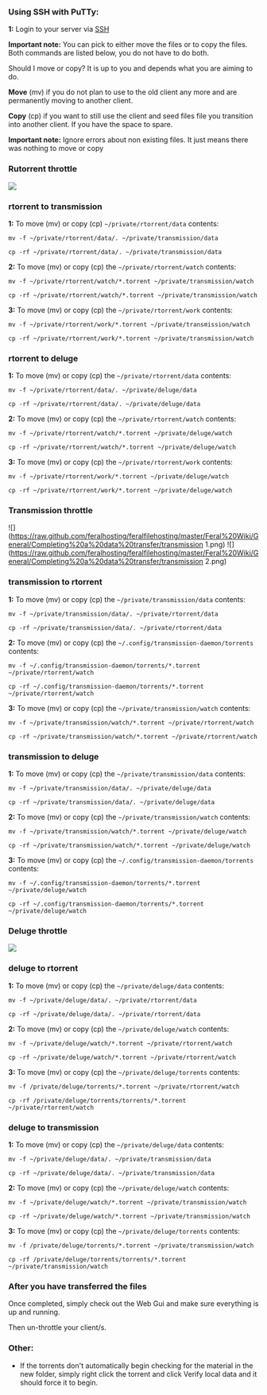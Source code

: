 
### Using SSH with PuTTy:

**1:** Login to your server via [SSH](https://www.feralhosting.com/faq/view?question=12)

**Important note:** You can pick to either move the files or to copy the files. Both commands are listed below, you do not have to do both.

Should I move or copy? It is up to you and depends what you are aiming to do. 

**Move** (mv) if you do not plan to use to the old client any more and are permanently moving to another client.

**Copy** (cp) if you want to still use the client and seed files file you transition into another client. If you have the space to spare.

**Important note:** Ignore errors about non existing files. It just means there was nothing to move or copy

### Rutorrent throttle

![](https://raw.github.com/feralhosting/feralfilehosting/master/Feral%20Wiki/General/Completing%20a%20data%20transfer/rutorrent.png)

### rtorrent to transmission

**1:** To move (mv) or copy (cp) `~/private/rtorrent/data` contents:

~~~
mv -f ~/private/rtorrent/data/. ~/private/transmission/data

cp -rf ~/private/rtorrent/data/. ~/private/transmission/data
~~~

**2:** To move (mv) or copy (cp) the `~/private/rtorrent/watch` contents:

~~~
mv -f ~/private/rtorrent/watch/*.torrent ~/private/transmission/watch

cp -rf ~/private/rtorrent/watch/*.torrent ~/private/transmission/watch
~~~

**3:** To move (mv) or copy (cp) the `~/private/rtorrent/work` contents:

~~~
mv -f ~/private/rtorrent/work/*.torrent ~/private/transmission/watch

cp -rf ~/private/rtorrent/work/*.torrent ~/private/transmission/watch
~~~

### rtorrent to deluge

**1:** To move (mv) or copy (cp) the `~/private/rtorrent/data` contents:

~~~
mv -f ~/private/rtorrent/data/. ~/private/deluge/data

cp -rf ~/private/rtorrent/data/. ~/private/deluge/data
~~~

**2:** To move (mv) or copy (cp) the `~/private/rtorrent/watch` contents:

~~~
mv -f ~/private/rtorrent/watch/*.torrent ~/private/deluge/watch

cp -rf ~/private/rtorrent/watch/*.torrent ~/private/deluge/watch
~~~

**3:** To move (mv) or copy (cp) the `~/private/rtorrent/work` contents: 

~~~
mv -f ~/private/rtorrent/work/*.torrent ~/private/deluge/watch

cp -rf ~/private/rtorrent/work/*.torrent ~/private/deluge/watch
~~~

### Transmission throttle

![](https://raw.github.com/feralhosting/feralfilehosting/master/Feral%20Wiki/General/Completing%20a%20data%20transfer/transmission 1.png)
![](https://raw.github.com/feralhosting/feralfilehosting/master/Feral%20Wiki/General/Completing%20a%20data%20transfer/transmission 2.png)

### transmission to rtorrent

**1:** To move (mv) or copy (cp) the `~/private/transmission/data` contents:

~~~
mv -f ~/private/transmission/data/. ~/private/rtorrent/data

cp -rf ~/private/transmission/data/. ~/private/rtorrent/data
~~~

**2:** To move (mv) or copy (cp) the `~/.config/transmission-daemon/torrents` contents:

~~~
mv -f ~/.config/transmission-daemon/torrents/*.torrent ~/private/rtorrent/watch

cp -rf ~/.config/transmission-daemon/torrents/*.torrent ~/private/rtorrent/watch
~~~

**3:** To move (mv) or copy (cp) the `~/private/transmission/watch` contents:

~~~
mv -f ~/private/transmission/watch/*.torrent ~/private/rtorrent/watch

cp -rf ~/private/transmission/watch/*.torrent ~/private/rtorrent/watch
~~~

### transmission to deluge

**1:** To move (mv) or copy (cp) the `~/private/transmission/data` contents:

~~~
mv -f ~/private/transmission/data/. ~/private/deluge/data

cp -rf ~/private/transmission/data/. ~/private/deluge/data
~~~

**2:** To move (mv) or copy (cp) the `~/private/transmission/watch` contents:

~~~
mv -f ~/private/transmission/watch/*.torrent ~/private/deluge/watch

cp -rf ~/private/transmission/watch/*.torrent ~/private/deluge/watch
~~~

**3:** To move (mv) or copy (cp) the `~/.config/transmission-daemon/torrents` contents:

~~~
mv -f ~/.config/transmission-daemon/torrents/*.torrent ~/private/deluge/watch

cp -rf ~/.config/transmission-daemon/torrents/*.torrent ~/private/deluge/watch
~~~

### Deluge throttle

![](https://raw.github.com/feralhosting/feralfilehosting/master/Feral%20Wiki/General/Completing%20a%20data%20transfer/deluge.png)

### deluge to rtorrent

**1:** To move (mv) or copy (cp) the `~/private/deluge/data` contents:

~~~
mv -f ~/private/deluge/data/. ~/private/rtorrent/data

cp -rf ~/private/deluge/data/. ~/private/rtorrent/data
~~~

**2:** To move (mv) or copy (cp) the `~/private/deluge/watch` contents:

~~~
mv -f ~/private/deluge/watch/*.torrent ~/private/rtorrent/watch

cp -rf ~/private/deluge/watch/*.torrent ~/private/rtorrent/watch
~~~

**3:** To move (mv) or copy (cp) the `~/private/deluge/torrents` contents:

~~~
mv -f /private/deluge/torrents/*.torrent ~/private/rtorrent/watch

cp -rf /private/deluge/torrents/torrents/*.torrent ~/private/rtorrent/watch
~~~

### deluge to transmission

**1:** To move (mv) or copy (cp) the `~/private/deluge/data` contents:

~~~
mv -f ~/private/deluge/data/. ~/private/transmission/data

cp -rf ~/private/deluge/data/. ~/private/transmission/data
~~~

**2:** To move (mv) or copy (cp) the `~/private/deluge/watch` contents:

~~~
mv -f ~/private/deluge/watch/*.torrent ~/private/transmission/watch

cp -rf ~/private/deluge/watch/*.torrent ~/private/transmission/watch
~~~

**3:** To move (mv) or copy (cp) the `~/private/deluge/torrents` contents:

~~~
mv -f /private/deluge/torrents/*.torrent ~/private/transmission/watch

cp -rf /private/deluge/torrents/torrents/*.torrent ~/private/transmission/watch
~~~

### After you have transferred the files

Once completed, simply check out the Web Gui and make sure everything is up and running.

Then un-throttle your client/s.

### Other:

- If the torrents don't automatically begin checking for the material in the new folder, simply right click the torrent and click Verify local data and it should force it to begin.

